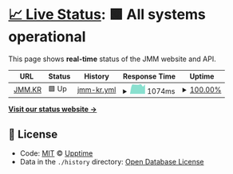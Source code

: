 # [📈 Live Status](https://status.jmm.kr): <!--live status--> **🟩 All systems operational**

This page shows **real-time** status of the JMM website and API.

<!--start: status pages-->
<!-- This summary is generated by Upptime (https://github.com/upptime/upptime) -->
<!-- Do not edit this manually, your changes will be overwritten -->
<!-- prettier-ignore -->
| URL | Status | History | Response Time | Uptime |
| --- | ------ | ------- | ------------- | ------ |
| <img alt="" src="https://favicons.githubusercontent.com/jmm.kr" height="13"> [JMM.KR](https://jmm.kr) | 🟩 Up | [jmm-kr.yml](https://github.com/gwanryo/upptime/commits/HEAD/history/jmm-kr.yml) | <details><summary><img alt="Response time graph" src="./graphs/jmm-kr/response-time-week.png" height="20"> 1074ms</summary><br><a href="https://status.jmm.kr/history/jmm-kr"><img alt="Response time 1046" src="https://img.shields.io/endpoint?url=https%3A%2F%2Fraw.githubusercontent.com%2Fgwanryo%2Fupptime%2FHEAD%2Fapi%2Fjmm-kr%2Fresponse-time.json"></a><br><a href="https://status.jmm.kr/history/jmm-kr"><img alt="24-hour response time 1119" src="https://img.shields.io/endpoint?url=https%3A%2F%2Fraw.githubusercontent.com%2Fgwanryo%2Fupptime%2FHEAD%2Fapi%2Fjmm-kr%2Fresponse-time-day.json"></a><br><a href="https://status.jmm.kr/history/jmm-kr"><img alt="7-day response time 1074" src="https://img.shields.io/endpoint?url=https%3A%2F%2Fraw.githubusercontent.com%2Fgwanryo%2Fupptime%2FHEAD%2Fapi%2Fjmm-kr%2Fresponse-time-week.json"></a><br><a href="https://status.jmm.kr/history/jmm-kr"><img alt="30-day response time 1089" src="https://img.shields.io/endpoint?url=https%3A%2F%2Fraw.githubusercontent.com%2Fgwanryo%2Fupptime%2FHEAD%2Fapi%2Fjmm-kr%2Fresponse-time-month.json"></a><br><a href="https://status.jmm.kr/history/jmm-kr"><img alt="1-year response time 1049" src="https://img.shields.io/endpoint?url=https%3A%2F%2Fraw.githubusercontent.com%2Fgwanryo%2Fupptime%2FHEAD%2Fapi%2Fjmm-kr%2Fresponse-time-year.json"></a></details> | <details><summary><a href="https://status.jmm.kr/history/jmm-kr">100.00%</a></summary><a href="https://status.jmm.kr/history/jmm-kr"><img alt="All-time uptime 99.64%" src="https://img.shields.io/endpoint?url=https%3A%2F%2Fraw.githubusercontent.com%2Fgwanryo%2Fupptime%2FHEAD%2Fapi%2Fjmm-kr%2Fuptime.json"></a><br><a href="https://status.jmm.kr/history/jmm-kr"><img alt="24-hour uptime 100.00%" src="https://img.shields.io/endpoint?url=https%3A%2F%2Fraw.githubusercontent.com%2Fgwanryo%2Fupptime%2FHEAD%2Fapi%2Fjmm-kr%2Fuptime-day.json"></a><br><a href="https://status.jmm.kr/history/jmm-kr"><img alt="7-day uptime 100.00%" src="https://img.shields.io/endpoint?url=https%3A%2F%2Fraw.githubusercontent.com%2Fgwanryo%2Fupptime%2FHEAD%2Fapi%2Fjmm-kr%2Fuptime-week.json"></a><br><a href="https://status.jmm.kr/history/jmm-kr"><img alt="30-day uptime 100.00%" src="https://img.shields.io/endpoint?url=https%3A%2F%2Fraw.githubusercontent.com%2Fgwanryo%2Fupptime%2FHEAD%2Fapi%2Fjmm-kr%2Fuptime-month.json"></a><br><a href="https://status.jmm.kr/history/jmm-kr"><img alt="1-year uptime 99.44%" src="https://img.shields.io/endpoint?url=https%3A%2F%2Fraw.githubusercontent.com%2Fgwanryo%2Fupptime%2FHEAD%2Fapi%2Fjmm-kr%2Fuptime-year.json"></a></details>

<!--end: status pages-->

[**Visit our status website →**](https://status.jmm.kr)

## 📄 License

- Code: [MIT](./LICENSE) © [Upptime](https://upptime.js.org)
- Data in the `./history` directory: [Open Database License](https://opendatacommons.org/licenses/odbl/1-0/)
